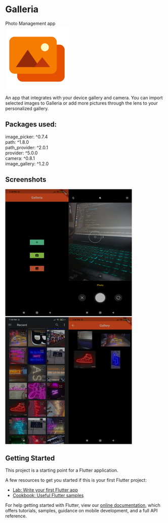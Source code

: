 # Galleria
Photo Management app  
<img src="readme/Galleria.png" width=200 height=200>

An app that integrates with your device gallery and camera. You can import selected images to Galleria or add more pictures through the lens to your personalized gallery.

## Packages used:
image_picker: ^0.7.4  
path: ^1.8.0  
path_provider: ^2.0.1  
provider: ^5.0.0  
camera: ^0.8.1  
image_gallery: ^1.2.0  

## Screenshots
<img src="readme/Screenshot_2021-04-15-19-28-30-474_com.gallery_app.jpg" width=200 height=400><img src="readme/Screenshot_2021-04-15-19-29-46-238_com.android.camera.jpg" width=200 height=400><img src="readme/Screenshot_2021-04-15-19-30-07-628_com.google.android.documentsui.jpg" width=200 height=400><img src="readme/Screenshot_2021-04-15-19-30-31-783_com.gallery_app.jpg" width=200 height=400>

## Getting Started

This project is a starting point for a Flutter application.

A few resources to get you started if this is your first Flutter project:

- [Lab: Write your first Flutter app](https://flutter.dev/docs/get-started/codelab)
- [Cookbook: Useful Flutter samples](https://flutter.dev/docs/cookbook)

For help getting started with Flutter, view our
[online documentation](https://flutter.dev/docs), which offers tutorials,
samples, guidance on mobile development, and a full API reference.
